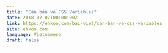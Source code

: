 ```yaml
---
title: "Căn bản về CSS Variables"
date: 2018-07-07T00:00:00Z
link: https://ehkoo.com/bai-viet/can-ban-ve-css-variables
site: ehkoo.com
language: Vietnamese
draft: false
---
```

